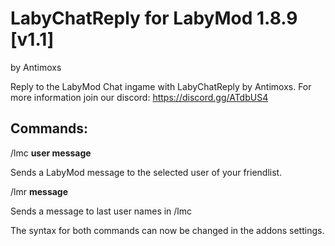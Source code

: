 # LabyChatReply for LabyMod 1.8.9 [v1.1]
by Antimoxs

Reply to the LabyMod Chat ingame with LabyChatReply by Antimoxs. For more information join our discord: https://discord.gg/ATdbUS4

## Commands:

/lmc <b>user message</b><p>Sends a LabyMod message to the selected user of your friendlist.</p>
/lmr <b>message</b><p>Sends a message to last user names in /lmc</p>

The syntax for both commands can now be changed in the addons settings.

